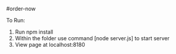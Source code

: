 #order-now

To Run:
1. Run npm install
2. Within the folder use command [node server.js] to start server
3. View page at localhost:8180
